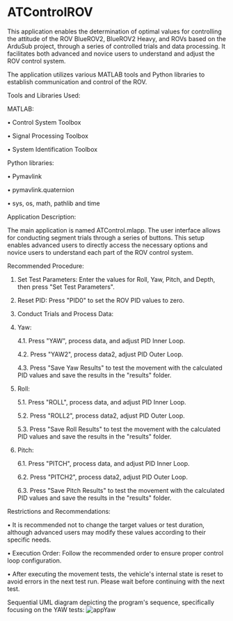 # ATControlROV
This application enables the determination of optimal values for controlling the attitude of the ROV BlueROV2, BlueROV2 Heavy, and ROVs based on the ArduSub project, through a series of controlled trials and data processing. It facilitates both advanced and novice users to understand and adjust the ROV control system.

The application utilizes various MATLAB tools and Python libraries to establish communication and control of the ROV.

Tools and Libraries Used:

MATLAB:

•	Control System Toolbox

•	Signal Processing Toolbox

•	System Identification Toolbox

Python libraries:

•	Pymavlink

•	pymavlink.quaternion

•	sys, os, math, pathlib and time 

Application Description:

The main application is named ATControl.mlapp. The user interface allows for conducting segment trials through a series of buttons. This setup enables advanced users to directly access the necessary options and novice users to understand each part of the ROV control system.

Recommended Procedure:

1.	Set Test Parameters: Enter the values for Roll, Yaw, Pitch, and Depth, then press "Set Test Parameters".

2.	Reset PID: Press "PID0" to set the ROV PID values to zero.

3.	Conduct Trials and Process Data:

4.	Yaw:
 
    4.1.	Press "YAW", process data, and adjust PID Inner Loop. 

    4.2.	Press "YAW2", process data2, adjust PID Outer Loop.

    4.3.	Press "Save Yaw Results" to test the movement with the calculated PID values and save the results in the "results" folder.
5.	Roll: 

    5.1.	Press "ROLL", process data, and adjust PID Inner Loop. 

    5.2.	Press "ROLL2", process data2, adjust PID Outer Loop.

    5.3.	Press "Save Roll Results" to test the movement with the calculated PID values and save the results in the "results" folder.

6.	Pitch: 

    6.1.	Press "PITCH", process data, and adjust PID Inner Loop.

    6.2.	Press "PITCH2", process data2, adjust PID Outer Loop.

    6.3.	Press "Save Pitch Results" to test the movement with the calculated PID values and save the results in the "results" folder.


Restrictions and Recommendations:

•	It is recommended not to change the target values or test duration, although advanced users may modify these values according to their specific needs.

•	Execution Order: Follow the recommended order to ensure proper control loop configuration.

•	After executing the movement tests, the vehicle's internal state is reset to avoid errors in the next test run. Please wait before continuing with the next test.

Sequential UML diagram depicting the program's sequence, specifically focusing on the YAW tests:
![appYaw](https://github.com/UCAnabel/ATControlROV/assets/126328389/067cc1ff-81f6-4969-80b5-dd5d210a1412)



